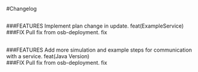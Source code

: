 #Changelog   
##   
###FEATURES
    Implement plan change in update. feat(ExampleService)   
###FIX
    Pull fix from osb-deployment. fix
   
##   
###FEATURES
    Add more simulation and example steps for communication with a service. feat(Java Version)   
###FIX
    Pull fix from osb-deployment. fix
